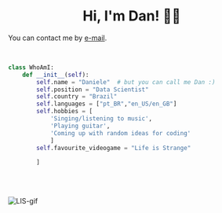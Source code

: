 # <center> Hi, I'm Dan! 🏳️‍🌈</center>
You can contact me by [e-mail](mailto:dantasddan@outlook.com).

<br>


```python
class WhoAmI:
    def __init__(self):
        self.name = "Daniele"  # but you can call me Dan :) 
        self.position = "Data Scientist"
        self.country = "Brazil"
        self.languages = ["pt_BR","en_US/en_GB"]
        self.hobbies = [
            'Singing/listening to music', 
            'Playing guitar', 
            'Coming up with random ideas for coding'
            ]
        self.favourite_videogame = "Life is Strange"
    
        ]

```
<br>
<br>

![LIS-gif](https://media1.tenor.com/m/HnhN7N3XTMEAAAAC/life-is-strange-consequences.gif)
